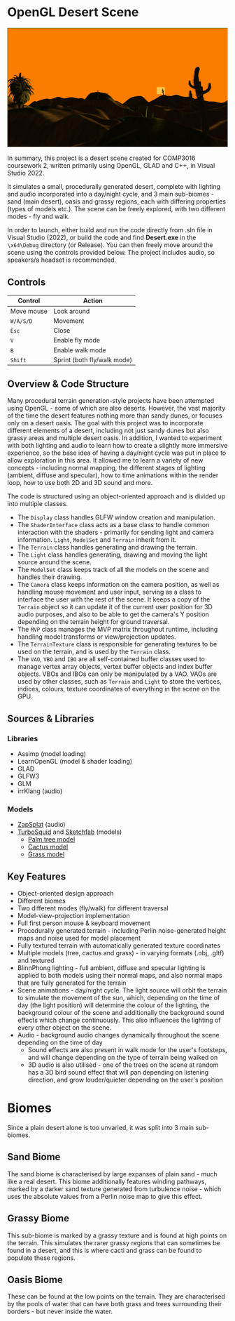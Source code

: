 # OpenGL Desert Scene
![](https://github.com/tcollyer1/comp3016_cw2_desert/blob/main/media/preview.png)

In summary, this project is a desert scene created for COMP3016 coursework 2, written primarily using OpenGL, GLAD and C++, in Visual Studio 2022.

It simulates a small, procedurally generated desert, complete with lighting and audio incorporated into a day/night cycle, and 3 main sub-biomes - sand (main desert), oasis and grassy regions, each with differing properties (types of models etc.). The scene can be freely explored, with two different modes - fly and walk.

In order to launch, either build and run the code directly from .sln file in Visual Studio (2022), or build the code and find **Desert.exe** in the `\x64\Debug` directory (or Release). You can then freely move around the scene using the controls provided below. The project includes audio, so speakers/a headset is recommended.

## Controls
| Control | Action |
| ----------- | ----------- |
| Move mouse | Look around |
| `W/A/S/D` | Movement |
| `Esc` | Close |
| `V` | Enable fly mode |
| `B` | Enable walk mode |
| `Shift` | Sprint (both fly/walk mode) |

## Overview & Code Structure
Many procedural terrain generation-style projects have been attempted using OpenGL - some of which are also deserts. However, the vast majority of the time the desert features nothing more than sandy dunes, or focuses only on a desert oasis. The goal with this project was to incorporate different elements of a desert, including not just sandy dunes but also grassy areas and multiple desert oasis. In addition, I wanted to experiment with both lighting and audio to learn how to create a slightly more immersive experience, so the base idea of having a day/night cycle was put in place to allow exploration in this area. It allowed me to learn a variety of new concepts - including normal mapping, the different stages of lighting (ambient, diffuse and specular), how to time animations within the render loop, how to use both 2D and 3D sound and more.

The code is structured using an object-oriented approach and is divided up into multiple classes.
- The `Display` class handles GLFW window creation and manipulation.
- The `ShaderInterface` class acts as a base class to handle common interaction with the shaders - primarily for sending light and camera information. `Light`, `ModelSet` and `Terrain` inherit from it.
- The `Terrain` class handles generating and drawing the terrain.
- The `Light` class handles generating, drawing and moving the light source around the scene.
- The `ModelSet` class keeps track of all the models on the scene and handles their drawing.
- The `Camera` class keeps information on the camera position, as well as handling mouse movement and user input, serving as a class to interface the user with the rest of the scene. It keeps a copy of the `Terrain` object so it can update it of the current user position for 3D audio purposes, and also to be able to get the camera's Y position depending on the terrain height for ground traversal.
- The `MVP` class manages the MVP matrix throughout runtime, including handling model transforms or view/projection updates.
- The `TerrainTexture` class is responsible for generating textures to be used on the terrain, and is used by the `Terrain` class.
- The `VAO`, `VBO` and `IBO` are all self-contained buffer classes used to manage vertex array objects, vertex buffer objects and index buffer objects. VBOs and IBOs can only be manipulated by a VAO. VAOs are used by other classes, such as `Terrain` and `Light` to store the vertices, indices, colours, texture coordinates of everything in the scene on the GPU.

## Sources & Libraries
### Libraries
- Assimp (model loading)
- LearnOpenGL (model & shader loading)
- GLAD
- GLFW3
- GLM
- irrKlang (audio)

### Models
- [ZapSplat](https://www.zapsplat.com) (audio)
- [TurboSquid](https://www.turbosquid.com) and [Sketchfab](https://sketchfab.com) (models)
  - [Palm tree model](https://www.turbosquid.com/3d-models/cordyline-indivisa-free-3d-model-2117614)
  - [Cactus model](https://sketchfab.com/3d-models/cactus-saguaro-d98fcb4869c6413f943fb127d60edb6e)
  - [Grass model](https://sketchfab.com/3d-models/grass-bushes-game-ready-asset-aa1fa43af9bf4228adfddb54ea123ad1)

## Key Features
- Object-oriented design approach
- Different biomes
- Two different modes (fly/walk) for different traversal
- Model-view-projection implementation
- Full first person mouse & keyboard movement
- Procedurally generated terrain - including Perlin noise-generated height maps and noise used for model placement
- Fully textured terrain with automatically generated texture coordinates
- Multiple models (tree, cactus and grass) - in varying formats (.obj, .gltf) and textured
- BlinnPhong lighting - full ambient, diffuse and specular lighting is applied to both models using their normal maps, and also normal maps that are fully generated for the terrain
- Scene animations - day/night cycle. The light source will orbit the terrain to simulate the movement of the sun, which, depending on the time of day (the light position) will determine the colour of the lighting, the background colour of the scene and additionally the background sound effects which change continuously. This also influences the lighting of every other object on the scene.
- Audio - background audio changes dynamically throughout the scene depending on the time of day
  - Sound effects are also present in walk mode for the user's footsteps, and will change depending on the type of terrain being walked on
  - 3D audio is also utilised - one of the trees on the scene at random has a 3D bird sound effect that will pan depending on listening direction, and grow louder/quieter depending on the user's position

# Biomes
Since a plain desert alone is too unvaried, it was split into 3 main sub-biomes.

## Sand Biome
The sand biome is characterised by large expanses of plain sand - much like a real desert. This biome additionally features winding pathways, marked by a darker sand texture generated from turbulence noise - which uses the absolute values from a Perlin noise map to give this effect.

## Grassy Biome
This sub-biome is marked by a grassy texture and is found at high points on the terrain. This simulates the rarer grassy regions that can sometimes be found in a desert, and this is where cacti and grass can be found to populate these regions.

## Oasis Biome
These can be found at the low points on the terrain. They are characterised by the pools of water that can have both grass and trees surrounding their borders - but never inside the water.
